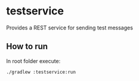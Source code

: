 # testservice

Provides a REST service for sending test messages

## How to run

In root folder execute:

```
./gradlew :testservice:run
```
